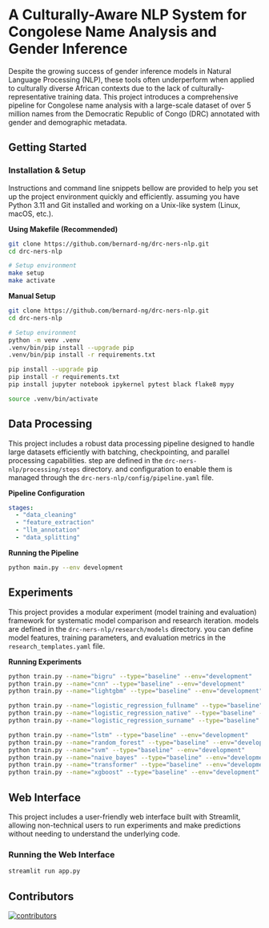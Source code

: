 # A Culturally-Aware NLP System for Congolese Name Analysis and Gender Inference

Despite the growing success of gender inference models in Natural Language Processing (NLP), these tools often
underperform when applied to culturally diverse African contexts due to the lack of culturally-representative training
data.
This project introduces a comprehensive pipeline for Congolese name analysis with a large-scale dataset of over 5
million names from the Democratic Republic of Congo (DRC) annotated with gender and demographic metadata.

## Getting Started

### Installation & Setup

Instructions and command line snippets bellow are provided to help you set up the project environment quickly and
efficiently.
assuming you have Python 3.11 and Git installed and working on a Unix-like system (Linux, macOS, etc.).

**Using Makefile (Recommended)**

```bash
git clone https://github.com/bernard-ng/drc-ners-nlp.git
cd drc-ners-nlp

# Setup environment
make setup
make activate
```

**Manual Setup**

```bash
git clone https://github.com/bernard-ng/drc-ners-nlp.git
cd drc-ners-nlp

# Setup environment
python -m venv .venv
.venv/bin/pip install --upgrade pip
.venv/bin/pip install -r requirements.txt

pip install --upgrade pip
pip install -r requirements.txt
pip install jupyter notebook ipykernel pytest black flake8 mypy

source .venv/bin/activate
```

## Data Processing

This project includes a robust data processing pipeline designed to handle large datasets efficiently with batching,
checkpointing, and parallel processing capabilities.
step are defined in the `drc-ners-nlp/processing/steps` directory. and configuration to enable them is managed through
the `drc-ners-nlp/config/pipeline.yaml` file.

**Pipeline Configuration**

```yaml
stages:
  - "data_cleaning"
  - "feature_extraction"
  - "llm_annotation"
  - "data_splitting"
```

**Running the Pipeline**

```bash
python main.py --env development
```

## Experiments

This project provides a modular experiment (model training and evaluation) framework for systematic model comparison and
research iteration. models are defined in the `drc-ners-nlp/research/models` directory.
you can define model features, training parameters, and evaluation metrics in the `research_templates.yaml` file.

**Running Experiments**

```bash
python train.py --name="bigru" --type="baseline" --env="development"
python train.py --name="cnn" --type="baseline" --env="development"
python train.py --name="lightgbm" --type="baseline" --env="development"

python train.py --name="logistic_regression_fullname" --type="baseline" --env="development"
python train.py --name="logistic_regression_native" --type="baseline" --env="development"
python train.py --name="logistic_regression_surname" --type="baseline" --env="development"

python train.py --name="lstm" --type="baseline" --env="development"
python train.py --name="random_forest" --type="baseline" --env="development"
python train.py --name="svm" --type="baseline" --env="development"
python train.py --name="naive_bayes" --type="baseline" --env="development"
python train.py --name="transformer" --type="baseline" --env="development"
python train.py --name="xgboost" --type="baseline" --env="development"
```

## Web Interface

This project includes a user-friendly web interface built with Streamlit, allowing non-technical users to run
experiments and make predictions without needing to understand the underlying code.

### Running the Web Interface

```bash
streamlit run app.py
```

## Contributors

<a href="https://github.com/bernard-ng/drc-ners-nlp/graphs/contributors" title="show all contributors">
  <img src="https://contrib.rocks/image?repo=bernard-ng/drc-ners-nlp" alt="contributors"/>
</a>
